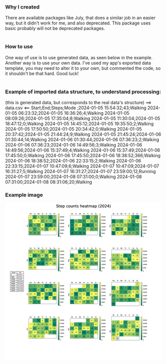 ### Why I created
There are available packages like July, that does a similar job in an easier way, but it didn't work for me, and also deprecated. This package uses basic probably will not be deprecated packages. <br><br>

### How to use
One way of use is to use generated data, as seen below in the example.<br>
Another way is to use your own data. I've used my app's exported data template, you may need to alter it to your own, but commented the code, so it shouldn't be that hard. Good luck!<br><br>

### Example of imported data structure, to understand processing:
(this is generated data, but corresponds to the real data's structure)
==> data.csv <==
Start;End;Steps;Mode
<begin>;2024-01-05 15:54:32;43;Walking
2024-01-05 06:23:32;2024-01-05 16:36:26;4;Walking
2024-01-05 08:09:26;2024-01-05 17:35:04;8;Walking
2024-01-05 11:30:04;2024-01-05 18:47:12;0;Walking
2024-01-05 14:45:12;2024-01-05 19:35:50;2;Walking
2024-01-05 17:50:50;2024-01-05 20:34:42;0;Walking
2024-01-05 20:37:42;2024-01-05 21:44:24;9;Walking
2024-01-05 21:45:24;2024-01-06 01:30:44;14;Walking
2024-01-06 01:30:44;2024-01-06 07:36:23;2;Walking
2024-01-06 07:36:23;2024-01-06 14:49:56;3;Walking
2024-01-06 14:49:56;2024-01-06 15:37:49;4;Walking
2024-01-06 15:37:49;2024-01-06 17:45:50;0;Walking
2024-01-06 17:45:50;2024-01-06 18:38:52;366;Walking
2024-01-06 18:38:52;2024-01-06 22:33:15;2;Walking
2024-01-06 22:33:15;2024-01-07 10:47:09;6;Walking
2024-01-07 10:47:09;2024-01-07 16:31:27;5;Walking
2024-01-07 16:31:27;2024-01-07 23:59:00;12;Running
2024-01-07 23:59:00;2024-01-08 07:31:00;0;Walking
2024-01-08 07:31:00;2024-01-08 08:31:06;20;Walking


### Example image
![x](example.png)
